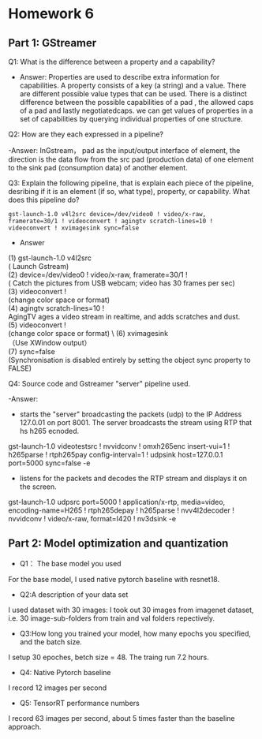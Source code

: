 # Homework 6


## Part 1: GStreamer

Q1: What is the difference between a property and a capability?  

- Answer: Properties are used to describe extra information for capabilities. A property consists of a key (a string) and a value. There are different possible value types that can be used. There is a distinct difference between the possible capabilities of a pad , the allowed caps of a pad and lastly negotiatedcaps. we can get values of properties in a set of capabilities by querying individual properties of one structure.

Q2: How are they each expressed in a pipeline?

-Answer: InGstream， pad as the input/output interface of element, the direction is the data flow from the src pad (production data) of one element to the sink pad (consumption data) of another element.


Q3: Explain the following pipeline, that is explain each piece of the pipeline, desribing if it is an element (if so, what type), property, or capability.  What does this pipeline do?

```
gst-launch-1.0 v4l2src device=/dev/video0 ! video/x-raw, framerate=30/1 ! videoconvert ! agingtv scratch-lines=10 ! videoconvert ! xvimagesink sync=false
```

- Answer

(1) gst-launch-1.0 v4l2src \
( Launch Gstream) \
(2) device=/dev/video0 !  video/x-raw, framerate=30/1 ! \
( Catch the pictures from USB webcam; video has 30 frames per sec)  \
(3) videoconvert !  \
(change color space or format) \
(4) agingtv  scratch-lines=10 ! \
AgingTV ages a video stream in realtime, and adds scratches and dust. \
(5) videoconvert ! \
(change color space or format) \ 
(6) xvimagesink \
（Use XWindow output） \
(7) sync=false \
(Synchronisation is disabled entirely by setting the object sync property to FALSE)


Q4: Source code and Gstreamer "server" pipeline used.

-Answer: 

- starts the "server" broadcasting the packets (udp) to the IP Address 127.0.01 on port 8001. The server broadcasts the stream using RTP that hs h265 ecnoded.

gst-launch-1.0 videotestsrc  ! nvvidconv ! omxh265enc insert-vui=1 ! h265parse ! rtph265pay config-interval=1 ! udpsink host=127.0.0.1 port=5000 sync=false -e 

- listens for the packets and decodes the RTP stream and displays it on the screen.

gst-launch-1.0 udpsrc port=5000 ! application/x-rtp, media=video, encoding-name=H265 ! rtph265depay ! h265parse ! nvv4l2decoder ! nvvidconv ! video/x-raw, format=I420 ! nv3dsink -e

 

## Part 2: Model optimization and quantization

- Q1： The base model you used

For the base model, I used native pytorch baseline with resnet18. 

- Q2:A description of your data set

I used dataset with 30 images: I took out 30 images from imagenet dataset, i.e. 30 image-sub-folders from train and val folders repectively.

- Q3:How long you trained your model, how many epochs you specified, and the batch size.

I setup 30 epoches, betch size = 48. The traing run 7.2 hours.

- Q4: Native Pytorch baseline

I record 12 images per second

- Q5: TensorRT performance numbers

I record 63 images per second, about 5 times faster than the baseline approach. 

